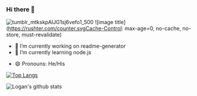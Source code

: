 ### Hi there 👋
![tumblr_mtkskpAlJG1sj6vefo1_500](https://user-images.githubusercontent.com/82903685/129489219-d515efd3-da92-4c15-9785-5cccf3080af1.gif)
![image title](https://rushter.com/counter.svgCache-Control: max-age=0, no-cache, no-store, must-revalidate)
<!--
**LoganHild/LoganHild** is a ✨ _special_ ✨ repository because its `README.md` (this file) appears on your GitHub profile.

Here are some ideas to get you started:
-->
- 🔭 I’m currently working on readme-generator
- 🌱 I’m currently learning node.js
<!--
- 👯 I’m looking to collaborate on ...
- 🤔 I’m looking for help with ...
- 💬 Ask me about ...
- 📫 How to reach me: ...
-->
- 😄 Pronouns: He/His
<!--
- ⚡ Fun fact: ...
-->
[![Top Langs](https://github-readme-stats.vercel.app/api/top-langs/?username=LoganHild)](https://github.com/LoganHild/github-readme-stats)

![Logan's github stats](https://github-readme-stats.vercel.app/api?username=LoganHild)
